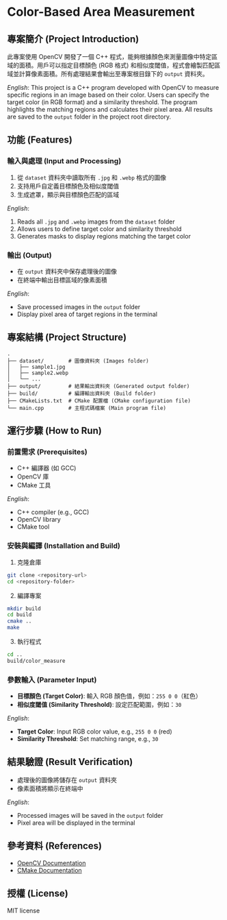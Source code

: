 # Color-Based Area Measurement

## 專案簡介 (Project Introduction)

此專案使用 OpenCV 開發了一個 C++ 程式，能夠根據顏色來測量圖像中特定區域的面積。用戶可以指定目標顏色 (RGB 格式) 和相似度閾值，程式會繪製匹配區域並計算像素面積。所有處理結果會輸出至專案根目錄下的 `output` 資料夾。

*English*: This project is a C++ program developed with OpenCV to measure specific regions in an image based on their color. Users can specify the target color (in RGB format) and a similarity threshold. The program highlights the matching regions and calculates their pixel area. All results are saved to the `output` folder in the project root directory.

## 功能 (Features)

### 輸入與處理 (Input and Processing)
1. 從 `dataset` 資料夾中讀取所有 `.jpg` 和 `.webp` 格式的圖像
2. 支持用戶自定義目標顏色及相似度閾值
3. 生成遮罩，顯示與目標顏色匹配的區域

*English*:
1. Reads all `.jpg` and `.webp` images from the `dataset` folder
2. Allows users to define target color and similarity threshold
3. Generates masks to display regions matching the target color

### 輸出 (Output)
- 在 `output` 資料夾中保存處理後的圖像
- 在終端中輸出目標區域的像素面積

*English*:
- Save processed images in the `output` folder
- Display pixel area of target regions in the terminal

## 專案結構 (Project Structure)

```
.
├── dataset/        # 圖像資料夾 (Images folder)
│   ├── sample1.jpg
│   ├── sample2.webp
│   └── ...
├── output/         # 結果輸出資料夾 (Generated output folder)
├── build/          # 編譯輸出資料夾 (Build folder)
├── CMakeLists.txt  # CMake 配置檔 (CMake configuration file)
└── main.cpp        # 主程式碼檔案 (Main program file)
```

## 運行步驟 (How to Run)

### 前置需求 (Prerequisites)
- C++ 編譯器 (如 GCC)
- OpenCV 庫
- CMake 工具

*English*:
- C++ compiler (e.g., GCC)
- OpenCV library
- CMake tool

### 安裝與編譯 (Installation and Build)

1. 克隆倉庫
```bash
git clone <repository-url>
cd <repository-folder>
```

2. 編譯專案
```bash
mkdir build
cd build
cmake ..
make
```

3. 執行程式
```bash
cd ..
build/color_measure
```

### 參數輸入 (Parameter Input)

- **目標顏色 (Target Color)**: 輸入 RGB 顏色值，例如：`255 0 0`（紅色）
- **相似度閾值 (Similarity Threshold)**: 設定匹配範圍，例如：`30`

*English*:
- **Target Color**: Input RGB color value, e.g., `255 0 0` (red)
- **Similarity Threshold**: Set matching range, e.g., `30`

## 結果驗證 (Result Verification)
- 處理後的圖像將儲存在 `output` 資料夾
- 像素面積將顯示在終端中

*English*:
- Processed images will be saved in the `output` folder
- Pixel area will be displayed in the terminal

## 參考資料 (References)
- [OpenCV Documentation](https://docs.opencv.org/)
- [CMake Documentation](https://cmake.org/documentation/)

## 授權 (License)
MIT license